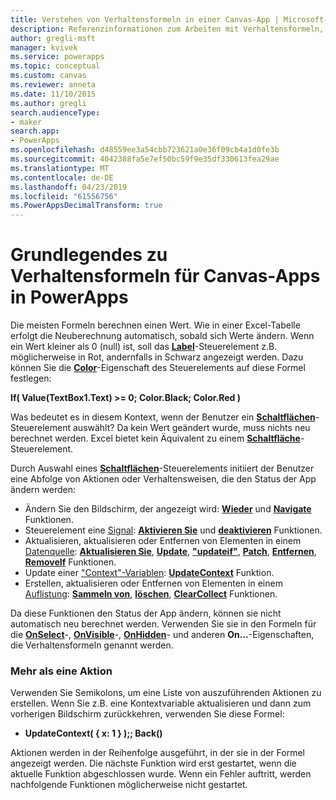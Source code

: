 ```yaml
---
title: Verstehen von Verhaltensformeln in einer Canvas-App | Microsoft-Dokumentation
description: Referenzinformationen zum Arbeiten mit Verhaltensformeln, die den Status von Canvas-Apps in PowerApps ändern
author: gregli-msft
manager: kvivek
ms.service: powerapps
ms.topic: conceptual
ms.custom: canvas
ms.reviewer: anneta
ms.date: 11/10/2015
ms.author: gregli
search.audienceType:
- maker
search.app:
- PowerApps
ms.openlocfilehash: d48559ee3a54cbb723621a0e36f09cb4a1d0fe3b
ms.sourcegitcommit: 4042388fa5e7ef50bc59f9e35df330613fea29ae
ms.translationtype: MT
ms.contentlocale: de-DE
ms.lasthandoff: 04/23/2019
ms.locfileid: "61556756"
ms.PowerAppsDecimalTransform: true
---
```

# <a name="understand-behavior-formulas-for-canvas-apps-in-powerapps"></a>Grundlegendes zu Verhaltensformeln für Canvas-Apps in PowerApps

Die meisten Formeln berechnen einen Wert.  Wie in einer Excel-Tabelle erfolgt die Neuberechnung automatisch, sobald sich Werte ändern.  Wenn ein Wert kleiner als 0 (null) ist, soll das **[Label](controls/control-text-box.md)**-Steuerelement z.B. möglicherweise in Rot, andernfalls in Schwarz angezeigt werden. Dazu können Sie die **[Color](controls/properties-color-border.md)**-Eigenschaft des Steuerelements auf diese Formel festlegen:

**If( Value(TextBox1.Text) >= 0; Color.Black; Color.Red )**

Was bedeutet es in diesem Kontext, wenn der Benutzer ein **[Schaltflächen](controls/control-button.md)**-Steuerelement auswählt?  Da kein Wert geändert wurde, muss nichts neu berechnet werden. Excel bietet kein Äquivalent zu einem **[Schaltfläche](controls/control-button.md)**-Steuerelement.  

Durch Auswahl eines **[Schaltflächen](controls/control-button.md)**-Steuerelements initiiert der Benutzer eine Abfolge von Aktionen oder Verhaltensweisen, die den Status der App ändern werden:

* Ändern Sie den Bildschirm, der angezeigt wird: **[Wieder](functions/function-navigate.md)**  und **[Navigate](functions/function-navigate.md)** Funktionen.
* Steuerelement eine [Signal](functions/signals.md): **[Aktivieren Sie](functions/function-enable-disable.md)**  und **[deaktivieren](functions/function-enable-disable.md)** Funktionen.
* Aktualisieren, aktualisieren oder Entfernen von Elementen in einem [Datenquelle](working-with-data-sources.md): **[Aktualisieren Sie](functions/function-refresh.md)**,  **[Update](functions/function-update-updateif.md)**,  **["updateif"](functions/function-update-updateif.md)**, **[Patch](functions/function-patch.md)**,  **[Entfernen](functions/function-remove-removeif.md)**, **[RemoveIf](functions/function-remove-removeif.md)** Funktionen.
* Update einer ["Context"-Variablen](working-with-variables.md#use-a-context-variable):  **[UpdateContext](functions/function-updatecontext.md)**  Funktion.
* Erstellen, aktualisieren oder Entfernen von Elementen in einem [Auflistung](working-with-data-sources.md#collections):  **[Sammeln von](functions/function-clear-collect-clearcollect.md)**,  **[löschen](functions/function-clear-collect-clearcollect.md)**, **[ClearCollect](functions/function-clear-collect-clearcollect.md)** Funktionen.

Da diese Funktionen den Status der App ändern, können sie nicht automatisch neu berechnet werden. Verwenden Sie sie in den Formeln für die **[OnSelect](controls/properties-core.md)**-, **[OnVisible](controls/control-screen.md)**-, **[OnHidden](controls/control-screen.md)**- und anderen **On...**-Eigenschaften, die Verhaltensformeln genannt werden.

### <a name="more-than-one-action"></a>Mehr als eine Aktion
Verwenden Sie Semikolons, um eine Liste von auszuführenden Aktionen zu erstellen. Wenn Sie z.B. eine Kontextvariable aktualisieren und dann zum vorherigen Bildschirm zurückkehren, verwenden Sie diese Formel:

* **UpdateContext( { x: 1 } );; Back()**

Aktionen werden in der Reihenfolge ausgeführt, in der sie in der Formel angezeigt werden.  Die nächste Funktion wird erst gestartet, wenn die aktuelle Funktion abgeschlossen wurde. Wenn ein Fehler auftritt, werden nachfolgende Funktionen möglicherweise nicht gestartet.

